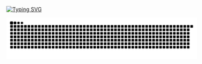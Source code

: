 [![Typing SVG](https://readme-typing-svg.demolab.com?font=Fira+Code&pause=1000&color=F5B4C5&center=true&vCenter=true&width=600&height=100&lines=%E2%8B%85%CB%9A%E2%82%8A%E2%80%A7+%E0%AD%A8+Hello+there+!+%E0%AD%A7+%E2%80%A7%E2%82%8A%CB%9A+%E2%8B%85;Welcome+to+my+profile+(%E0%B9%91%E1%B5%94%E2%A4%99%E1%B5%94%E0%B9%91)+!+!;%F0%93%86%89%C2%B0%E2%9D%80%E2%8B%86.%E0%B3%83%E0%BF%94*%3A%EF%BD%A5)](https://git.io/typing-svg)


<!--
**renjark/renjark** is a ✨ _special_ ✨ repository because its `README.md` (this file) appears on your GitHub profile.

Here are some ideas to get you started:

- 🔭 I’m currently working on ...
- 🌱 I’m currently learning ...
- 👯 I’m looking to collaborate on ...
- 🤔 I’m looking for help with ...
- 💬 Ask me about ...
- 📫 How to reach me: ...
- 😄 Pronouns: ...
- ⚡ Fun fact: ...
-->

<picture>
  <source
    media="(prefers-color-scheme: dark)"
    srcset="https://raw.githubusercontent.com/renjark/renjark/output/github-contribution-grid-snake-dark.svg"
  />
  <img
    alt="github contribution grid snake animation"
    src="https://raw.githubusercontent.com/renjark/renjark/output/github-contribution-grid-snake.svg"
  />
</picture>
